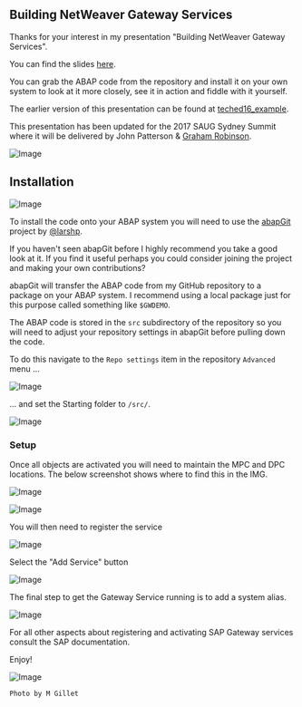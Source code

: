 ## Building NetWeaver Gateway Services

Thanks for your interest in my presentation "Building NetWeaver Gateway Services".

You can find the slides [here](./slides/slides.pdf).

You can grab the ABAP code from the repository and install it on your own system to look at it more closely, see it in action and fiddle with it yourself.

The earlier version of this presentation can be found at [teched16_example](https://grahamrobbo.github.io/teched16_example/).

This presentation has been updated for the 2017 SAUG Sydney Summit where it will be delivered by John Patterson & [Graham Robinson](https://github.com/grahamrobbo).

![Image](./img/saug_logo.png)

## Installation
![Image](./img/abapgit.png)

To install the code onto your ABAP system you will need to use the [abapGit](http://abapgit.org) project by [@larshp](https://github.com/larshp).

If you haven't seen abapGit before I highly recommend you take a good look at it. If you find it useful perhaps you could consider joining the project and making your own contributions?

abapGit will transfer the ABAP code from my GitHub repository to a package on your ABAP system. I recommend using a local package just for this purpose called something like `$GWDEMO`.

The ABAP code is stored in the `src` subdirectory of the repository so you will need to adjust your repository settings in abapGit before pulling down the code.

To do this navigate to the `Repo settings` item in the repository `Advanced` menu ...

![Image](./img/repo_settings1.png)

... and set the Starting folder to `/src/`.

![Image](./img/repo_settings2.png)

### Setup

Once all objects are activated you will need to maintain the MPC and DPC locations. The below screenshot shows where to find this in the IMG.

![Image](./img/img.jpg)

![Image](./img/assign_model.jpg)

You will then need to register the service

![Image](./img/add_service.jpg)

Select the "Add Service" button

![Image](./img/addservice.jpg)

The final step to get the Gateway Service running is to add a system alias.

![Image](./img/system_alias.png)

For all other aspects about registering and activating SAP Gateway services consult the SAP documentation.

Enjoy!

![Image](./img/robbo.png)

    Photo by M Gillet

